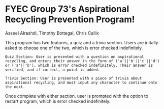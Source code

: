 # FYEC Group 73's Aspirational Recycling Prevention Program!
Asseel Alrashdi, Timothy Bottegal, Chris Callix


This program has two features, a quiz and a trivia section. Users are initally asked to choose one of the two, which is error checked indefinitely.

    Quiz Section: User is presented with a question on aspirational recycling, and enters their answer in the form of ('a'||'b'||'c'||'d') or ('a'||'b'), which is error checked indefinitely. Their answer is verified, and if correct, a point is added.

    Trivia Section: User is presented with a piece of trivia about aspirational recycling, and must input any character to continue onto the next.

Once complete with either section, user is prompted with the option to restart program, which is error checked indefinitely.
